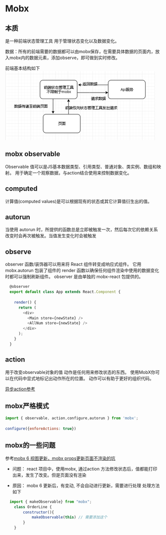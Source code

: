 # Mobx

## 本质

是一种前端状态管理工具
用于管理状态变化以及数据变化。

数据：所有的前端需要的数据都可以由mobx保存，在需要具体数据的页面内，放入mobx内的数据元素，添加observe，即可做到实时修改。

前端基本结构如下
![avatar](./mobx.png)

## mobx observable

Observable 值可以是JS基本数据类型、引用类型、普通对象、类实例、数组和映射。
用于确定一个观察数据，与action结合使用来控制数据变化。

## computed

计算值(computed values)是可以根据现有的状态或其它计算值衍生出的值。

## autorun

当使用 autorun 时，所提供的函数总是立即被触发一次，然后每次它的依赖关系改变时会再次被触发。当值发生变化时会被触发

## observe

observer 函数/装饰器可以用来将 React 组件转变成响应式组件。 它用 mobx.autorun 包装了组件的 render 函数以确保任何组件渲染中使用的数据变化时都可以强制刷新组件。 observer 是由单独的 mobx-react 包提供的。

```js
  @observer
  export default class App extends React.Component {
  
    render() {
      return (
        <div>
          <Main store={newState} />
          <AllNum store={newState} />
        </div>
      );
    }
  }
```

## action

用于改变observable对象的值
动作是任何用来修改状态的东西。 使用MobX你可以在代码中显式地标记出动作所在的位置。 动作可以有助于更好的组织代码。

[异步action参考](https://cn.mobx.js.org/best/actions.html)

## mobx严格模式

```js
import { observable, action,configure,autorun } from 'mobx';

configure({enforeActions: true})
```

## mobx的一些问题

参考[mobx 6 视图更新，mobx props更新页面不渲染的坑](https://blog.csdn.net/yangyangkl123/article/details/109506694)

* 问题： react 项目中，使用mobx, 通过action 方法修改状态后，值都能打印出来，发生了改变。但是页面没有渲染

* 原因： mobx 6 更新后，有变动, 不会自动进行更新，需要进行处理 处理方法如下
  
```js
  import { makeObservable} from "mobx";
    class OrderLine {
        constructor(){
            makeObservable(this) // 需要添加这个
        }
    }
```